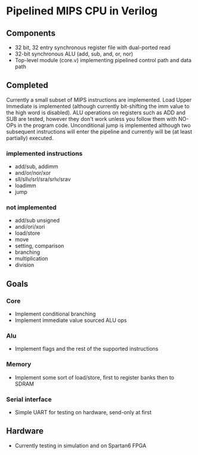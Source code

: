 # Pipelined MIPS CPU in Verilog
## Components
- 32 bit, 32 entry synchronous register file with dual-ported read
- 32-bit synchronous ALU (add, sub, and, or, nor)
- Top-level module (core.v) implementing pipelined control path and data path

## Completed
Currently a small subset of MIPS instructions are implemented. Load Upper Immediate is implemented (although currently bit-shifting the imm value to the high word is disabled). ALU operations on registers such as ADD and SUB are tested, however they don't work unless you follow them with NO-OPs in the program code. Unconditional jump is implemented although two subsequent instructions will enter the pipeline and currently will be (at least partially) executed.
### implemented instructions
- add/sub, addimm
- and/or/nor/xor
- sll/sllv/srl/sra/srlv/srav
- loadimm
- jump
### not implemented
- add/sub unsigned
- andi/ori/xori
- load/store
- move
- setting, comparison
- branching
- multiplication
- division
## Goals
### Core
- Implement conditional branching
- Implement immediate value sourced ALU ops

### Alu 
- Implement flags and the rest of the supported instructions

### Memory
- Implement some sort of load/store, first to register banks then to SDRAM

### Serial interface
- Simple UART for testing on hardware, send-only at first

## Hardware
- Currently testing in simulation and on Spartan6 FPGA
